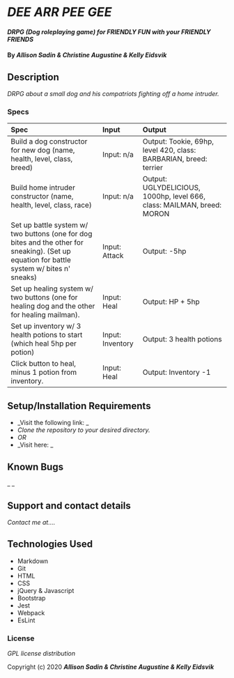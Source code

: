 # _DEE ARR PEE GEE_

#### _DRPG (Dog roleplaying game) for FRIENDLY FUN with your FRIENDLY FRIENDS_

#### By _**Allison Sadin & Christine Augustine & Kelly Eidsvik**_

## Description

_DRPG about a small dog and his compatriots fighting off a home intruder._

### Specs
| Spec | Input | Output |
| :-------------     | :------------- | :------------- |
| Build a dog constructor for new dog (name, health, level, class, breed) | Input: n/a | Output: Tookie, 69hp, level 420, class: BARBARIAN, breed: terrier |
| Build home intruder constructor (name, health, level, class, race) | Input: n/a | Output: UGLYDELICIOUS, 1000hp, level 666, class: MAILMAN, breed: MORON |
| Set up battle system w/ two buttons (one for dog bites and the other for sneaking). (Set up equation for battle system w/ bites n' sneaks) | Input: Attack | Output: -5hp |
| Set up healing system w/ two buttons (one for healing dog and the other for healing mailman). | Input: Heal | Output: HP + 5hp 
| Set up inventory w/ 3 health potions to start (which heal 5hp per potion) | Input: Inventory | Output: 3 health potions|
| Click button to heal, minus 1 potion from inventory. | Input: Heal | Output: Inventory -1 |



## Setup/Installation Requirements

* _Visit the following link: _
* _Clone the repository to your desired directory._
* _OR_
* _Visit here: _


## Known Bugs

_ _
## Support and contact details

_Contact me at...._

## Technologies Used

* Markdown
* Git
* HTML
* CSS
* jQuery & Javascript
* Bootstrap
* Jest
* Webpack
* EsLint

### License

*GPL license distribution*

Copyright (c) 2020 **_Allison Sadin & Christine Augustine & Kelly Eidsvik_**